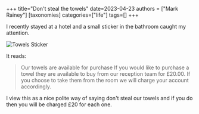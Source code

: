 +++
title="Don't steal the towels"
date=2023-04-23
authors = ["Mark Rainey"]
[taxonomies]
categories=["life"]
tags=[]
+++

I recently stayed at a hotel and a small sticker in the bathroom caught my attention.

<!-- more -->

<img src="/posts/Towels.png" title="Towels Sticker" class="mid-image"><p>

It reads: 
> Our towels are available for purchase
> If you would like to purchase a towel they are available to buy from our reception team for £20.00.
> If you choose to take them from the room we will charge your account accordingly.

I view this as a nice polite way of saying don't steal our towels and if you do then you will be charged £20 for each one.